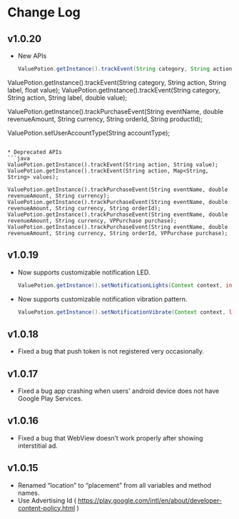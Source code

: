 # Change Log

## v1.0.20
* New APIs
  ```java
  ValuePotion.getInstance().trackEvent(String category, String action, String label, int value);
ValuePotion.getInstance().trackEvent(String category, String action, String label, float value);
ValuePotion.getInstance().trackEvent(String category, String action, String label, double value);

  ValuePotion.getInstance().trackPurchaseEvent(String eventName, double revenueAmount, String currency, String orderId, String productId);
  
  ValuePotion.setUserAccountType(String accountType);
  ```

* Deprecated APIs
  ```java
  ValuePotion.getInstance().trackEvent(String action, String value);
  ValuePotion.getInstance().trackEvent(String action, Map<String, String> values);

  ValuePotion.getInstance().trackPurchaseEvent(String eventName, double revenueAmount, String currency);
  ValuePotion.getInstance().trackPurchaseEvent(String eventName, double revenueAmount, String currency, String orderId);
  ValuePotion.getInstance().trackPurchaseEvent(String eventName, double revenueAmount, String currency, VPPurchase purchase);
  ValuePotion.getInstance().trackPurchaseEvent(String eventName, double revenueAmount, String currency, String orderId, VPPurchase purchase);
  ```

## v1.0.19
* Now supports customizable notification LED.

  ```java
  ValuePotion.getInstance().setNotificationLights(Context context, int argb, int onMs, int offMs);
  ```
* Now supports customizable notification vibration pattern.

  ```java
  ValuePotion.getInstance().setNotificationVibrate(Context context, long[] pattern);
  ```

## v1.0.18
* Fixed a bug that push token is not registered very occasionally.

## v1.0.17
* Fixed a bug app crashing when users' android device does not have Google Play Services.

## v1.0.16
* Fixed a bug that WebView doesn’t work properly after showing interstitial ad.

## v1.0.15
* Renamed “location” to “placement” from all variables and method names.
* Use Advertising Id ( https://play.google.com/intl/en/about/developer-content-policy.html )

